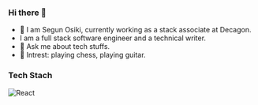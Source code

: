 ### Hi there 👋

- 🔭 I am Segun Osiki, currently working as a stack associate at Decagon.
- I am a full stack software engineer and a technical writer.
- 💬 Ask me about tech stuffs.
- 🔭 Intrest: playing chess, playing guitar.


### Tech Stach
![React](https://img.shields.io/badge/react-%2320232a.svg?style=for-the-badge&logo=react&logoColor=%2361DAFB)
